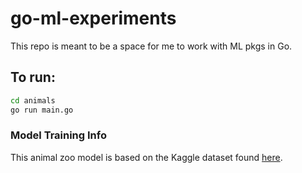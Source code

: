 # go-ml-experiments

This repo is meant to be a space for me to work with ML pkgs in Go.

## To run:

```bash
cd animals
go run main.go
```

### Model Training Info

This animal zoo model is based on the Kaggle dataset found [here](https://www.kaggle.com/datasets/uciml/zoo-animal-classification).